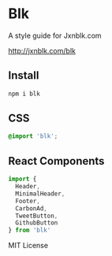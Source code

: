 # Blk
A style guide for Jxnblk.com

http://jxnblk.com/blk

## Install

```bash
npm i blk
```

## CSS

```css
@import 'blk';
```

## React Components

```js
import {
  Header,
  MinimalHeader,
  Footer,
  CarbonAd,
  TweetButton,
  GithubButton
} from 'blk'
```

MIT License

